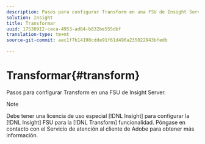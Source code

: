 ```yaml
---
description: Pasos para configurar Transform en una FSU de Insight Server.
solution: Insight
title: Transformar
uuid: 17538912-caca-4953-ad84-b832be555dbf
translation-type: tm+mt
source-git-commit: aec1f7b14198cdde91f61d490a235022943bfedb

---
```



# Transformar{#transform}

Pasos para configurar Transform en una FSU de Insight Server.

>[!NOTE]
>
>Debe tener una licencia de uso especial [!DNL Insight] para configurar la [!DNL Insight] FSU para la [!DNL Transform] funcionalidad. Póngase en contacto con el Servicio de atención al cliente de Adobe para obtener más información.


